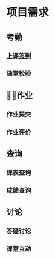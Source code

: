 # 项目需求

## 考勤

### 上课签到
### 随堂检验

## 作业

### 作业提交
### 作业评价

## 查询

### 课表查询
### 成绩查询

## 讨论
### 答疑讨论
### 课堂互动